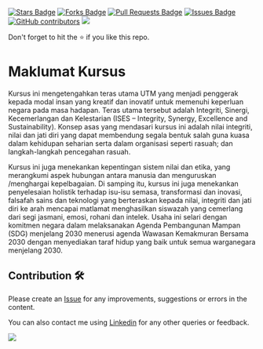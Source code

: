 <a href="https://github.com/drshahizan/courses/stargazers"><img src="https://img.shields.io/github/stars/drshahizan/courses" alt="Stars Badge"/></a>
<a href="https://github.com/drshahizan/courses/network/members"><img src="https://img.shields.io/github/forks/drshahizan/courses" alt="Forks Badge"/></a>
<a href="https://github.com/drshahizan/courses/pulls"><img src="https://img.shields.io/github/issues-pr/drshahizan/courses" alt="Pull Requests Badge"/></a>
<a href="https://github.com/drshahizan/courses/issues"><img src="https://img.shields.io/github/issues/drshahizan/courses" alt="Issues Badge"/></a>
<a href="https://github.com/drshahizan/courses/graphs/contributors"><img alt="GitHub contributors" src="https://img.shields.io/github/contributors/drshahizan/courses?color=2b9348"></a>
![](https://visitor-badge.glitch.me/badge?page_id=drshahizan/courses)

Don't forget to hit the :star: if you like this repo.

# Maklumat Kursus
Kursus ini mengetengahkan teras utama UTM yang menjadi penggerak kepada modal insan yang
kreatif dan inovatif untuk memenuhi keperluan negara pada masa hadapan. Teras utama tersebut
adalah Integriti, Sinergi, Kecemerlangan dan Kelestarian (ISES – Integrity, Synergy, Excellence and
Sustainability). Konsep asas yang mendasari kursus ini adalah nilai integriti, nilai dan jati diri yang
dapat membendung segala bentuk salah guna kuasa dalam kehidupan seharian serta dalam
organisasi seperti rasuah; dan langkah-langkah pencegahan rasuah.

Kursus ini juga menekankan kepentingan sistem nilai dan etika, yang merangkumi aspek hubungan
antara manusia dan menguruskan /menghargai kepelbagaian. Di samping itu, kursus ini juga
menekankan penyelesaian holistik terhadap isu-isu semasa, transformasi dan inovasi, falsafah sains
dan teknologi yang berteraskan kepada nilai, integriti dan jati diri ke arah mencapai matlamat
menghasilkan siswazah yang cemerlang dari segi jasmani, emosi, rohani dan intelek. Usaha ini selari
dengan komitmen negara dalam melaksanakan Agenda Pembangunan Mampan (SDG) menjelang
2030 menerusi agenda Wawasan Kemakmuran Bersama 2030 dengan menyediakan taraf hidup
yang baik untuk semua warganegara menjelang 2030.

## Contribution 🛠️
Please create an [Issue](https://github.com/drshahizan/courses/issues) for any improvements, suggestions or errors in the content.

You can also contact me using [Linkedin](https://www.linkedin.com/in/drshahizan/) for any other queries or feedback.

![](https://visitor-badge.glitch.me/badge?page_id=drshahizan)
